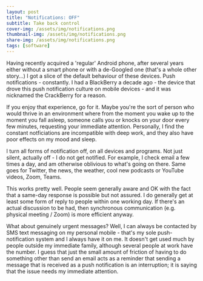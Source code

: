```yaml
---
layout: post
title: "Notifications: OFF"
subtitle: Take back control
cover-img: /assets/img/notifications.png
thumbnail-img: /assets/img/notifications.png
share-img: /assets/img/notifications.png
tags: [software]
---
```


Having recently acquired a 'regular' Android phone, after several years either without a smart phone or with a de-Googled one (that's a whole other story...) I got a slice of the default behaviour of these devices. Push notifications - constantly. I had a BlackBerry a decade ago - the device that drove this push notification culture on mobile devices - and it was nicknamed the CrackBerry for a reason.

If you enjoy that experience, go for it. Maybe you're the sort of person who would thrive in an environment where from the moment you wake up to the moment you fall asleep, someone calls you or knocks on your door every few minutes, requesting your immediate attention. Personally, I find the constant notficiations are incompatible with deep work, and they also have poor effects on my mood and sleep. 

I turn all forms of notification off, on all devices and programs. Not just silent, actually off - I do not get notified. For example, I check email a few times a day, and am otherwise oblivious to what's going on there. Same goes for Twitter, the news, the weather, cool new podcasts or YouTube videos, Zoom, Teams. 

This works pretty well. People seem generally aware and OK with the fact that a same-day response is possible but not assured. I do generally get at least some form of reply to people within one working day. If there's an actual discussion to be had, then synchronous communication (e.g. physical meeting / Zoom) is more efficient anyway. 

What about genuinely urgent messages? Well, I can always be contacted by SMS text messaging on my personal mobile - that's my sole push-notification system and I always have it on me. It doesn't get used much by people outside my immediate family, although several people at work have the number. I guess that just the small amount of friction of having to do something other than send an email acts as a reminder that sending a message that is received as a push notification is an interruption; it is saying that the issue needs my immediate attention. 


